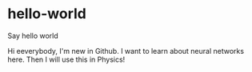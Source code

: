 # hello-world
Say hello world

Hi eeverybody,
I'm new in Github. I want to learn about neural networks here. Then I will use this in Physics!
